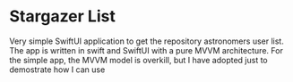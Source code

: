 # Stargazer List

Very simple SwiftUI application to get the repository astronomers user list.
The app is written in swift and SwiftUI with a pure MVVM architecture.
For the simple app, the MVVM model is overkill, but I have adopted 
just to demostrate how I can use

